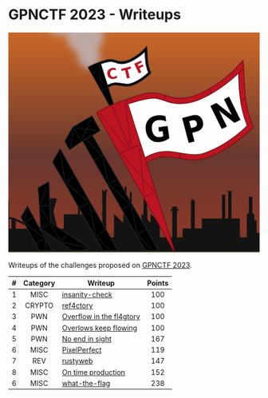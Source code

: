 # GPNCTF 2023 - Writeups
<p align="center">
  <img src="assets/banner.png" />
</p>

Writeups of the challenges proposed on [GPNCTF 2023](https://ctf.kitctf.de/).

<div align="center">

| **#** | **Category** | **Writeup** | **Points** |
|:---:|:---:|---|:---:|
| 1 | MISC | [insanity-check](insanity-check/README.md) | 100 |
| 2 | CRYPTO | [ref4ctory](ref4ctory/README.md) | 100 |
| 3 | PWN | [Overflow in the fl4gtory](Overflow&#32;in&#32;the&#32;fl4gtory/README.md) | 100 |
| 4 | PWN | [Overlows keep flowing](Overlows&#32;keep&#32;flowing/README.md) | 100 |
| 5 | PWN | [No end in sight](No&#32;end&#32;in&#32;sight/README.md) | 167 |
| 6 | MISC | [PixelPerfect](PixelPerfect/README.md) | 119 |
| 7 | REV | [rustyweb](rustyweb/README.md) | 147 |
| 8 | MISC | [On time production](On&#32;time&#32;production/README.md) | 152 |
| 6 | MISC | [what-the-flag](what-the-flag/README.md) | 238 |

</div>